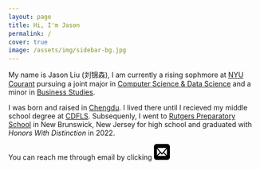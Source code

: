 ```yaml
---
layout: page
title: Hi, I'm Jason
permalink: /
cover: true
image: /assets/img/sidebar-bg.jpg
---
```


My name is Jason Liu (刘锦森), I am currently a rising sophmore at [NYU Courant](https://cims.nyu.edu/dynamic/) pursuing a joint major in [Computer Science & Data Science](https://cs.nyu.edu/home/undergrad/major_programs.html#csds) and a minor in [Business Studies](https://cas.nyu.edu/business/course-requirements/current-course-requirements.html#trackatop).

I was born and raised in [Chengdu](https://en.wikipedia.org/wiki/Chengdu). I lived there until I recieved my middle school degree at [CDFLS](https://en.wikipedia.org/wiki/Chengdu_Foreign_Languages_School). Subsequenly, I went to [Rutgers Preparatory School](https://www.rutgersprep.org/) in New Brunswick, New Jersey for high school and graduated with *Honors With Distinction* in 2022.

You can reach me through email by clicking [![the mail button](./assets/img/mail.svg)](mailto:ljs11141118@gmail.com)